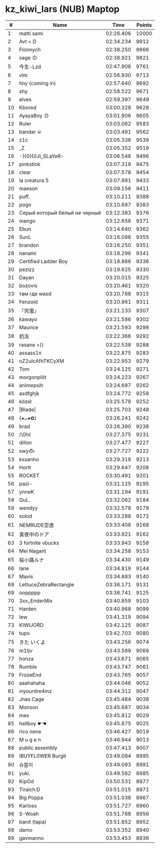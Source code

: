 # kz_kiwi_lars (NUB) Maptop

|  # | Name | Time | Points |
|-------------- | -------------- | -------------- | -------------- | 
| 1 | matti sami | 02:26.406 | 10000 | 
| 2 | Avt = D | 02:34.234 | 9912 | 
| 3 | Flonnych | 02:38.250 | 9866 | 
| 4 | sage :D | 02:38.921 | 9821 | 
| 5 | 今生-Lzd | 02:47.906 | 9761 | 
| 6 | vlm | 02:56.930 | 9713 | 
| 7 | tiny (coming in) | 02:57.640 | 9692 | 
| 8 | shy | 02:58.522 | 9671 | 
| 9 | alves | 02:59.397 | 9649 | 
| 10 | Kbored | 03:00.328 | 9628 | 
| 11 | AyayaBoy :D | 03:01.906 | 9605 | 
| 12 | Ruler | 03:03.062 | 9583 | 
| 13 | bandar ☠ | 03:03.491 | 9562 | 
| 14 | z1c | 03:05.336 | 9539 | 
| 15 | _Z | 03:05.352 | 9519 | 
| 16 | -}{0}{0JI_SLaYeR- | 03:06.546 | 9496 | 
| 17 | pinkstink | 03:07.319 | 9475 | 
| 18 | clear | 03:07.578 | 9454 | 
| 19 | la creatura 5 | 03:07.991 | 9433 | 
| 20 | maeson | 03:09.156 | 9411 | 
| 21 | puff. | 03:10.211 | 9388 | 
| 22 | pogo | 03:10.687 | 9383 | 
| 23 | Серый который белый не черный | 03:12.383 | 9376 | 
| 24 | mango | 03:12.656 | 9371 | 
| 25 | Ebun | 03:14.640 | 9362 | 
| 26 | SunL | 03:16.086 | 9355 | 
| 27 | brandon | 03:16.250 | 9351 | 
| 28 | nanami | 03:18.296 | 9341 | 
| 29 | Certified Ladder Boy | 03:18.866 | 9336 | 
| 30 | pezizz | 03:19.625 | 9330 | 
| 31 | Dayan | 03:20.015 | 9325 | 
| 32 | bozovis | 03:20.461 | 9320 | 
| 33 | там где wasd | 03:20.788 | 9315 | 
| 34 | Fenzoid | 03:20.961 | 9311 | 
| 35 | 『完蛋』 | 03:21.133 | 9307 | 
| 36 | kawayo | 03:21.586 | 9302 | 
| 37 | Maurice | 03:21.593 | 9298 | 
| 38 | 奶冻 | 03:22.366 | 9292 | 
| 39 | rasane =)) | 03:22.538 | 9288 | 
| 40 | assass1n | 03:22.875 | 9283 | 
| 41 | oZ2ulcAfhTKCyXM | 03:22.953 | 9279 | 
| 42 | Tom | 03:24.125 | 9271 | 
| 43 | morgonplöt | 03:24.223 | 9267 | 
| 44 | animepsih | 03:24.687 | 9262 | 
| 45 | asdfghjk | 03:24.772 | 9258 | 
| 46 | közel | 03:25.578 | 9252 | 
| 47 | \|Blade\| | 03:25.703 | 9248 | 
| 48 | (◕ᴗ◕✿) | 03:26.241 | 9242 | 
| 49 | brad | 03:26.390 | 9238 | 
| 50 | /\0h( | 03:27.375 | 9231 | 
| 51 | dillon | 03:27.477 | 9227 | 
| 52 | swy𐂃 | 03:27.727 | 9222 | 
| 53 | kssanho | 03:29.319 | 9213 | 
| 54 | Hortt | 03:29.647 | 9208 | 
| 55 | ROCKET | 03:30.491 | 9201 | 
| 56 | pazi- | 03:31.125 | 9195 | 
| 57 | ynneK | 03:31.194 | 9191 | 
| 58 | QuL. | 03:32.062 | 9184 | 
| 59 | wendyy | 03:32.578 | 9178 | 
| 60 | solod | 03:33.288 | 9172 | 
| 61 | NEMRUDE空虚 | 03:33.406 | 9168 | 
| 62 | 真夜中のドア | 03:33.921 | 9162 | 
| 63 | 3 fortnite vbucks | 03:33.943 | 9158 | 
| 64 | Mei Nagant | 03:34.258 | 9153 | 
| 65 | 桜小路ルナ | 03:34.430 | 9149 | 
| 66 | lane | 03:34.819 | 9144 | 
| 67 | Mavis | 03:34.883 | 9140 | 
| 68 | LettuceZebraRectangle | 03:36.171 | 9131 | 
| 69 | ooppppp | 03:36.741 | 9125 | 
| 70 | 3xx_EnderMix | 03:40.859 | 9103 | 
| 71 | Harden | 03:40.968 | 9099 | 
| 72 | lew | 03:41.319 | 9094 | 
| 73 | KIWIJORD | 03:42.125 | 9087 | 
| 74 | tupo | 03:42.703 | 9080 | 
| 75 | きた いくよ | 03:43.256 | 9074 | 
| 76 | m1tjv | 03:43.569 | 9069 | 
| 77 | honza | 03:43.671 | 9065 | 
| 78 | Rumble | 03:43.747 | 9061 | 
| 79 | FrozeEnd | 03:43.765 | 9057 | 
| 80 | aaahahaha | 03:44.046 | 9052 | 
| 81 | inyourdre4mz | 03:44.312 | 9047 | 
| 82 | Jnas Cage | 03:45.484 | 9038 | 
| 83 | Monson | 03:45.687 | 9034 | 
| 84 | mex | 03:45.812 | 9029 | 
| 85 | hellboy ☛☚ | 03:45.875 | 9025 | 
| 86 | rico nene | 03:46.427 | 9019 | 
| 87 | M u g e n | 03:46.944 | 9013 | 
| 88 | public assembly | 03:47.413 | 9007 | 
| 89 | iBUYFL0WER Burgit | 03:49.084 | 8995 | 
| 90 | 슈붐이 | 03:49.093 | 8991 | 
| 91 | yuki. | 03:49.562 | 8985 | 
| 92 | KipOd | 03:50.531 | 8977 | 
| 93 | Tiraich:D | 03:51.015 | 8971 | 
| 94 | Big Poppa | 03:51.038 | 8967 | 
| 95 | Karloss | 03:51.727 | 8960 | 
| 96 | S-Woah | 03:51.788 | 8956 | 
| 97 | banit (tapa) | 03:51.852 | 8952 | 
| 98 | damo | 03:53.352 | 8940 | 
| 99 | gavmanno | 03:53.453 | 8936 | 


